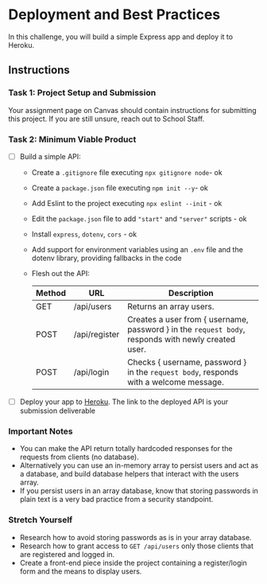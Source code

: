 # Deployment and Best Practices

In this challenge, you will build a simple Express app and deploy it to Heroku.

## Instructions

### Task 1: Project Setup and Submission

Your assignment page on Canvas should contain instructions for submitting this project. If you are still unsure, reach out to School Staff.

### Task 2: Minimum Viable Product

- [ ] Build a simple API:

  - Create a `.gitignore` file executing `npx gitignore node`- ok
  - Create a `package.json` file executing `npm init --y`- ok
  - Add Eslint to the project executing `npx eslint --init` - ok
  - Edit the `package.json` file to add `"start"` and `"server"` scripts - ok
  - Install `express`, `dotenv`, `cors` - ok
  - Add support for environment variables using an `.env` file and the dotenv library, providing fallbacks in the code
  - Flesh out the API:

    | Method | URL           | Description                                                                                         |
    | ------ | ------------- | ----------------------------------------------------------------------------------------------      |
    | GET    | /api/users    | Returns an array users.                                                                             |
    | POST   | /api/register | Creates a user from { username, password } in the `request body`, responds with newly created user. |
    | POST   | /api/login    | Checks { username, password } in the `request body`, responds with a welcome message.               |

- [ ] Deploy your app to [Heroku](https://heroku.com). The link to the deployed API is your submission deliverable

### Important Notes

- You can make the API return totally hardcoded responses for the requests from clients (no database).
- Alternatively you can use an in-memory array to persist users and act as a database, and build database helpers that interact with the users array.
- If you persist users in an array database, know that storing passwords in plain text is a very bad practice from a security standpoint.

### Stretch Yourself

- Research how to avoid storing passwords as is in your array database.
- Research how to grant access to `GET /api/users` only those clients that are registered and logged in.
- Create a front-end piece inside the project containing a register/login form and the means to display users.
